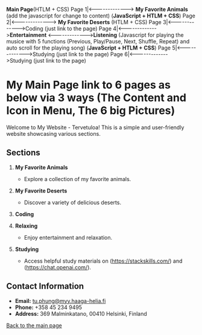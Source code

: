 **Main Page**(HTLM + CSS)
Page 1|<-------------> **My Favorite Animals** (add the javascript for change to content) (**JavaScript + HTLM + CSS**)
Page 2|<-------------> **My Favorite Deserts** (HTLM + CSS)
Page 3|<------------->Coding (just link to the page)
Page 4|<------------->**Entertainment** <------------->**Listening** (Javascript for playing the musice with 5 functions (Previous, Play/Pause, Next, Shuffle, Repeat) and auto scroll for the playing song) (**JavaScript + HTLM + CSS**)
Page 5|<------------->Studying (just link to the page)
Page 6|<------------->Studying (just link to the page)

# My Main Page link to 6 pages as below via 3 ways (The Content and Icon in Menu, The 6 big Pictures)

Welcome to My Website - Tervetuloa! This is a simple and user-friendly website showcasing various sections. 

## Sections

1. **My Favorite Animals**
   - Explore a collection of my favorite animals.
 
2. **My Favorite Deserts**
   - Discover a variety of delicious deserts.
   
3. **Coding**
     
4. **Relaxing**
   - Enjoy entertainment and relaxation.

5. **Studying**
   - Access helpful study materials on (https://stackskills.com/) and (https://chat.openai.com/).

## Contact Information

- **Email:** tu.phung@myy.haaga-helia.fi
- **Phone:** +358 45 234 9495
- **Address:** 369 Malminkatano, 00410 Helsinki, Finland

[Back to the main page](index.html)
